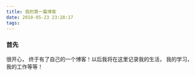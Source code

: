 ```yaml
---
title: 我的第一篇博客
date: 2018-05-23 23:28:17
tags:
---
```

### 首先
很开心， 终于有了自己的一个博客！以后我将在这里记录我的生活， 我的学习， 我的工作等等！ 
